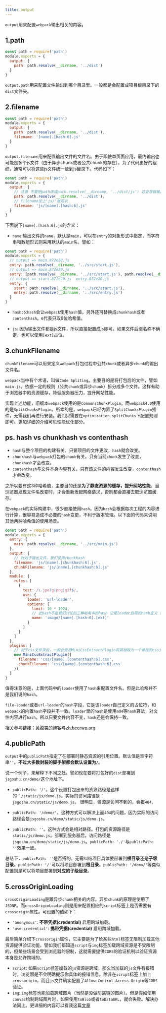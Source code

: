 ```yaml
---
title: output
---
```


`output`用来配置`webpack`输出相关的内容。

## 1.path

```js
const path = require('path')
module.exports = {
  output: {
    path: path.resolve(__dirname, '../dist')
  }
}
```

`output.path`用来配置文件输出到哪个目录里。一般都是会配置成项目根目录下的`dist`文件夹。

## 2.filename

```js
const path = require('path')
module.exports = {
  output: {
    path: path.resolve(__dirname, '../dist'),
    filename: '[name].[hash:6].js'
  }
}
```

`output.filename`用来配置输出文件的文件名。由于即使单页面应用，最终输出也可能是多个js文件（由于异步chunk或者公共chunk的存在）。为了代码更好的组织，通常可以将这些js文件统一放到js目录下。代码如下：

```js
const path = require('path')
module.exports = {
  output: {
    // 注意 不要把path改成path.resolve(__dirname, '../dist/js') 这会导致输出目录变成'dist/js' 项目分离的图片和css等也会放在'dist/js'目录下了
    path: path.resolve(__dirname, '../dist'),
    // filename加上'js/'就可以
    filename: 'js/[name].[hash:6].js'
  }
}
```

下面说下`[name].[hash:6].js`的含义：

- `name`:输出文件的`name`，默认是`main`，可以在`entry`的对象形式中指定，而字符串和数组形式则采用默认的`main`名。譬如：

```js
const path = require('path')
module.exports = {
  // output => main.872e20.js
  entry: path.resolve(__dirname, '../src/start.js'), 
  // output => main.872e20.js
  entry: [path.resolve(__dirname, '../src/start.js'), path.resolve(__dirname, '../src/entry.js')], 
  // output => start.872e20.js  entry.872e20.js
  entry: {
    start: path.resolve(__dirname, '../src/start.js'),
    entry: path.resolve(__dirname, '../src/entry.js')
  }
}
```

- `hash:6`:`hash`会让`webpack`使用`hash`值，另外还可替换成`chunkhash`或者`contenthash`。`6`代表只取6位哈希值。

- `js`: 因为输出文件都是js文件，所以直接配置成js即可。如果文件后缀名称不确定，也可以使用`[ext]`占位。
## 3.chunkFilename

`chunkFilename`可以用来定义`webpack`打包过程中公共`chunk`或者异步`chunk`的输出文件名。

`webpack`当中有个术语，叫做`Code Spliting`。主要目的是将打包后的文件，譬如`main.js`，依据一定的规则（公共`chunk`或异步`chunk`）拆分成多个文件。这样有助于浏览器中的资源缓存，降低服务器压力，提升网站性能。

实现上述功能，旧版本`webpack`使用的是`CommonsChunkPlugin`。而`webpack4.0`使用的是`SplitChunksPlugin`。所幸的是，`webpack`已经内置了`SplitChunksPlugin`插件，无需我们再进行安装。我们只需要在`optimization.splitChunks`下配置规则即可。更加详细的介绍可见性能优化部分。

## ps. hash vs chunkhash vs contenthash

- `hash`与整个项目的构建有关。只要项目的文件更改，`hash`就会改变。
- `chunkhash`与`webpack`打包的`chunk`有关。只有当前`chunk`发生了改变，`chunkhash`才会改变。
- `contenthash`与文件本身内容有关。只有该文件的内容发生改变，`contenthash`才会改变。

之所以要有这3种哈希值，主要目的还是**为了静态资源的缓存，提升网站性能**。当浏览器发现文件名改变时，才会重新发起网络请求，否则都会直接去取浏览器缓存。

在`webpack`的实际构建中，很少直接使用`hash`。因为`hash`会根据每次工程的内容进行计算，很容易造成不必要的`hash`变更，不利于版本管理。以下面的代码来说明其他两种哈希值的使用场景。

```js
const path = require('path')
module.exports = {
  entry: {
    main: path.resolve(__dirname, '../src/main.js')
  },
  output: {
    // 针对于输出文件，我们使用chunkhash
    filename: 'js/[name].[chunkhash:6].js',
    chunkFilename: 'js/[name].[chunkhash:6].js'
  },
  module: {
    rules: [
      {
        test: /\.jpe?g|png|gif$/,
        use: {
          loader: 'url-loader',
          options: {
            limit: 10 * 1024,
            // 此hash不是我们讨论的三种哈希中的hash 它是loader自带的hash定义 会根据文件内容来生成
            name: 'image/[name].[hash:6].[ext]'
          }
        }
      }
    ]
  },
  plugins: [
    // 对于css文件来说，一般会使用MiniCssExtractPlugin将其抽取为一个单独的css文件。此时可以使用contenthash进行标记，确保css文件内容变化时，可以更新hash。
    new MiniCssExtractPlugin({
      filename: 'css/[name].[contenthash:6].css',
      chunkFilename: 'css/[name].[contenthash:6].css'
    })
  ]
}
```

值得注意的是，上面代码中的`loader`使用了`hash`来配置文件名。但是此哈希并不是我们说的`hash`。

`file-loader`或者`url-loader`的`hash`字段，它是该`loader`自己定义的占位符，和`webpack`的内置`hash`字段并不一致。`loader`里的`hash`是使用`md4`等`hash`算法，对文件内容进行`hash`。所以只要文件内容不变，`hash`还是会保持一致。

相关参考链接：[黄腾霄的博客](https://cloud.tencent.com/developer/article/1642029)与[zh.bccrwp.org](https://zh.bccrwp.org/compare/hash-vs-chunkhash-vs-contenthash-4823e6/)


## 4.publicPath

`output`中的`publicPath`指定了在部署时静态资源的引用位置。默认值是空字符串`''`。**不过大多数封装的脚手架都会默认设置为`/`**。

说一个例子，来解释下不同之处。譬如现在要将打包好的`dist`部署到`jsgoshu.cn/demo/`这个地址下。

- `publicPath: '/'`。这个设置打包出来的资源路径是这样的：`/static/js/demo.js`。实际的访问路径是：`jsgoshu.cn/static/js/demo.js`。
很明显，资源是访问不到的，会报`404`。

- `publicPath: '/demo/'`。这种方式可以解决上面`404`的问题，因为实际的访问路径会是`jsgoshu.cn/demo/static/js/demo.js`。

- `publicPath: ''`。这种方式会是相对路径。打包的资源路径是`static/js/demo.js`。部署到服务器后，访问路径是`jsgoshu.cn/demo/static/js/demo.js`。`publicPath: './'`与`publicPath: ''`效果一致。

总结下，`publicPath: ''`是百搭的，无需纠结项目具体要部署到**根目录**还是**子级目录**。`publicPath: '/'`可以将项目部署到**根目录**。`publicPath: '/demo/'`等类似配置则是可以将项目部署到**对应的子级目录**。

## 5.crossOriginLoading

`crossOriginLoading`是跟异步`chunk`相关的内容。异步`chunk`的原理是使用了`JSONP`。而`crossOriginLoading`则是用来配置相应的`script`标签上是否需要有`crossorigin`属性。可设置的值如下：

- `'anonymous'`: **不带凭据(credential)** 启用跨域加载。
- `'use-credential'`: **携带凭据(credential)** 启用跨域加载。

最后简单介绍下`crossorigin`属性，它主要是为了给某些`html`标签无限制加载其他资源提供验证功能，譬如我们都知道`script`与`img`标签加载跨域资源是不受限制的，但某些场景会受到浏览器的限制，这就需要提供`CORS`的验证机制以验证资源本身是允许跨域的。

- `script`: 如果`script`标签加载的`js`资源是跨域，那么当加载的`js`文件有报错时，浏览器是不会明确提示你具体的报错信息。除非在`script`标签上加上`crossorigin`，而且`js`文件确实配置了`Allow-Control-Access-Origin`等`CORS`验证。
- `img`: `img`标签也能加载跨域图片（当然是没做防盗链的图片）。但是假如使用`canvas`绘制跨域图片时，如果使用`toBlob`或者`toDataURL`，就会失败。解决办法同上。更详细的内容可以看我这篇[文章](../../FE/HTML5/5.graphic.md#_8-绘制图片image)

